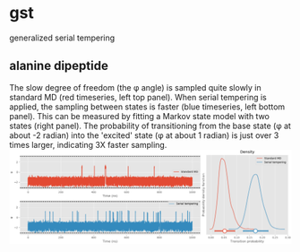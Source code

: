 # gst
 generalized serial tempering


## alanine dipeptide
The slow degree of freedom (the φ angle) is sampled quite slowly in standard MD (red timeseries, left top panel). When serial tempering is applied, the sampling between states is faster (blue timeseries, left bottom panel). This can be measured by fitting a Markov state model with two states (right panel). The probability of transitioning from the base state (φ at about -2 radian) into the 'excited' state (φ at about 1 radian) is just over 3 times larger, indicating 3X faster sampling. 
![alt text](./alanine_dipeptide/all.png)

